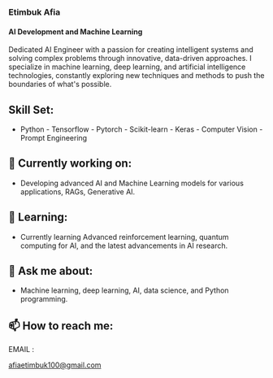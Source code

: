 ### Etimbuk Afia
#### AI Development and Machine Learning
Dedicated AI Engineer with a passion for creating intelligent systems and solving complex problems through innovative, data-driven approaches. 
I specialize in machine learning, deep learning, and artificial intelligence technologies, constantly exploring new techniques and methods to push the boundaries of what's possible.

## Skill Set: 

- Python - Tensorflow - Pytorch - Scikit-learn - Keras - Computer Vision - Prompt Engineering

## 🔭 Currently working on:

- Developing advanced AI and Machine Learning models for various applications, RAGs, Generative AI.

## 🌱 Learning:
-  Currently learning Advanced reinforcement learning, quantum computing for AI, and the latest advancements in AI research.

## 💬 Ask me about:
- Machine learning, deep learning, AI, data science, and Python programming.

## 📫 How to reach me:
  
EMAIL : 

afiaetimbuk100@gmail.com 





